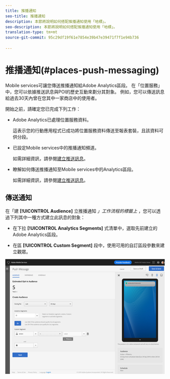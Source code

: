 ```yaml
---
title: 推播通知
seo-title: 推播通知
description: 本節將說明如何搭配推播通知使用「地標」。
seo-description: 本節將說明如何搭配推播通知使用「地標」。
translation-type: tm+mt
source-git-commit: 95c29df19f61e7854e39b47e39471f7f1e94b736

---
```



# 推播通知(#places-push-messaging)

Mobile services可讓您傳送推播通知給Adobe Analytics區段。 在「位置服務」中，您可以依據推送訊息與POI的歷史互動來劃分其對象。 例如，您可以傳送訊息給過去30天內曾在您其中一家商店中的使用者。

開始之前，請確定您已完成下列工作：

* Adobe Analytics已處理位置服務資料。

   這表示您的行動應用程式已成功將位置服務資料傳送至報表套裝，且該資料可供分段。

* 已設定Mobile services中的推播通知頻道。

   如需詳細資訊，請參閱[建立推送訊息](https://docs.adobe.com/content/help/en/mobile-services/using/manage-app-settings-ug/configuring-app/prerequisites-push-messaging.html)。

* 瞭解如何傳送推播通知至Mobile services中的Analytics區段。

   如需詳細資訊，請參閱[建立推送訊息](https://docs.adobe.com/content/help/en/mobile-services/using/messaging-ug/push-messages/t-create-push-message.html)。

## 傳送通知

在「建 **[!UICONTROL Audience]** 立推播通知 *」工作流程的標籤上* ，您可以透過下列其中一種方式建立此訊息的對象：

* 在下拉 **[!UICONTROL Analytics Segments]** 式清單中，選取先前建立的Adobe Analytics區段。

* 在區 **[!UICONTROL Custom Segment]** 段中，使用可用的自訂區段參數來建立觀眾。

![設定推播訊息](/help/assets/push-set-up.png)

